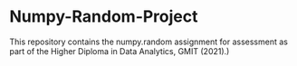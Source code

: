 # Numpy-Random-Project
This repository contains the numpy.random assignment for assessment as part of the Higher Diploma in Data Analytics, GMIT (2021).)
